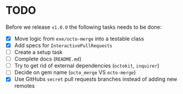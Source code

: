 # TODO

Before we release `v1.0.0` the following tasks needs to be done:

* [x] Move logic from `exe/octo-merge` into a testable class
* [x] Add specs for `InteractivePullRequests`
* [ ] Create a setup task
* [ ] Complete docs (`README.md`)
* [ ] Try to get rid of external dependencies (`octokit`, `inquirer`)
* [ ] Decide on gem name (`octo_merge` VS `octo-merge`)
* [x] Use GitHubs `secret` pull requests branches instead of adding new remotes
